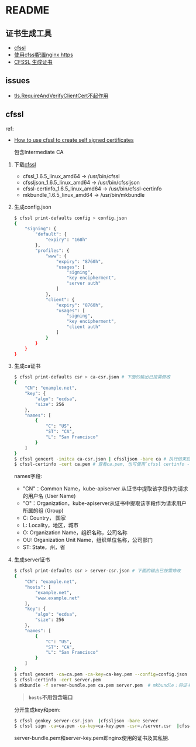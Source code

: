 # README

## 证书生成工具
- [cfssl](https://github.com/cloudflare/cfssl)
- [使用cfssl配置nginx https](https://blog.csdn.net/calm0406/article/details/127838421)
- [CFSSL 生成证书](https://juejin.cn/post/6939380451484106759)

## issues
- [tls.RequireAndVerifyClientCert不起作用](https://github.com/lucas-clemente/quic-go/issues/1366)

## cfssl
ref:
- [How to use cfssl to create self signed certificates](https://rob-blackbourn.medium.com/how-to-use-cfssl-to-create-self-signed-certificates-d55f76ba5781)

    包含Intermediate CA

1. 下载[cfssl](https://github.com/cloudflare/cfssl/releases)

    - cfssl_1.6.5_linux_amd64 -> /usr/bin/cfssl
    - cfssljson_1.6.5_linux_amd64 -> /usr/bin/cfssljson
    - cfssl-certinfo_1.6.5_linux_amd64 -> /usr/bin/cfssl-certinfo
    - mkbundle_1.6.5_linux_amd64 -> /usr/bin/mkbundle

1. 生成config.json

    ```bash
    $ cfssl print-defaults config > config.json
    {
        "signing": {
            "default": {
                "expiry": "168h"
            },
            "profiles": {
                "www": {
                    "expiry": "8760h",
                    "usages": [
                        "signing",
                        "key encipherment",
                        "server auth"
                    ]
                },
                "client": {
                    "expiry": "8760h",
                    "usages": [
                        "signing",
                        "key encipherment",
                        "client auth"
                    ]
                }
            }
        }
    }

    ```
1. 生成ca证书
    ```bash
    $ cfssl print-defaults csr > ca-csr.json # 下面的输出已按需修改
    {
        "CN": "example.net",
        "key": {
            "algo": "ecdsa",
            "size": 256
        },
        "names": [
            {
                "C": "US",
                "ST": "CA",
                "L": "San Francisco"
            }
        ]
    }
    $ cfssl gencert -initca ca-csr.json | cfssljson -bare ca # 执行结束后得到三个文件：ca-key.pem、ca.csr、ca.pem. 使用现有私钥: cfssl gencert -initca -ca-key key.pem ca-csr.json | cfssljson -bare ca
    $ cfssl-certinfo -cert ca.pem # 查看ca.pem, 也可使用`cfssl certinfo -cert ca.pem`/`openssl x509 -noout -text -in server.pem`
    ```

    names字段:
    - "CN"：Common Name，kube-apiserver 从证书中提取该字段作为请求的用户名 (User Name)
    - "O"：Organization，kube-apiserver从证书中提取该字段作为请求用户所属的组 (Group)
    - C: Country， 国家
    - L: Locality，地区，城市
    - O: Organization Name，组织名称，公司名称
    - OU: Organization Unit Name，组织单位名称，公司部门
    - ST: State，州，省
1. 生成server证书

    ```bash
    $ cfssl print-defaults csr > server-csr.json # 下面的输出已按需修改
    {
        "CN": "example.net",
        "hosts": [
            "example.net",
            "www.example.net"
        ],
        "key": {
            "algo": "ecdsa",
            "size": 256
        },
        "names": [
            {
                "C": "US",
                "ST": "CA",
                "L": "San Francisco"
            }
        ]
    }
    $ cfssl gencert -ca=ca.pem -ca-key=ca-key.pem --config=config.json -profile=www server-csr.json | cfssljson -bare server
    $ cfssl-certinfo -cert server.pem
    $ mkbundle -f server-bundle.pem ca.pem server.pem  # mkbundle：将证书链和私钥打包成一个文件
    ```

    > **`hosts`不用包含端口**

    分开生成key和pem:
    ```bash
    $ cfssl genkey server-csr.json  |cfssljson -bare server
    $ cfssl sign -ca=ca.pem -ca-key=ca-key.pem -csr=./server.csr  |cfssljson -bare server
    ```

    server-bundle.pem和server-key.pem即nginx使用的证书及其私钥.